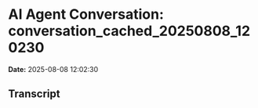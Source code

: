# AI Agent Conversation: conversation_cached_20250808_120230

**Date:** 2025-08-08 12:02:30

## Transcript

